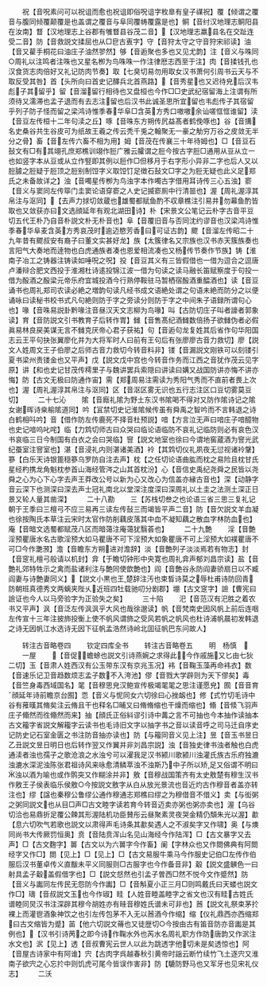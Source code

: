 <!-- { "loadSidebar": true } -->
　　祝【音呪素问可以祝诅而愈也祝诅即俗呪诅字枚臯有皇子禖祝】覆【倾谓之覆音与腹同倾覆颠覆是也盖谓之覆音与阜同覆帱覆露是也】鲖【音纣汉地理志鲖阳县在汝南】瞀【汉地理志上谷郡有雊瞀县谷茂二音】【汉地理志羸县名在交趾连受二音】防【音救説文揉屈也从□皀古叀字】守【音狩太守之守音狩宋祁读】油【音又雚手桐花曰油庄子油然翏然】够【音逅聚也多也又见尤韵】注【音义与咮同○周礼以注鸣者注咮也又星名栁为鸟咮咮一作注律厯志西至于注】肉【音揉钱孔也汉食货志肉倍好又礼记防肉节奏】取【七臭切易勿用取女汉书萧何引周书云天与不取反受其咎】首【头所向曰首史记醳兵北首燕路】【音秀星也又迟待皃后汉韦彪子其留乎】留【音溜留行相待也又盘桓也今作□□史武纪宿留海上注谓有所须待又濡滞也孟子退而有去志注留也后汉书此诚圣思所宜留也韦彪传子其宿留乎列子防子怪而留之梁鸿诗惟季春华阜□含英方秀口嗷嗷余讪嗟恇恇谁留】渎【音豆左传桓十二年句渎之丘】啄【音咮东方朔传凥益髙者鹤俛啄也】谷【音搆名史桑谷共生谷皮可为纸故王羲之传云秃千兎之翰聚无一豪之觔穷万谷之皮敛无半分之骨】畜【音左传六畜不相为用】姆【音茂在传襄三十年待姆也】□【音豆石鼔文有□有其翊孔庶郑樵训翊作脰广雅云臛谓之脰今按古字脰□通用从豆从立一也如竖字本从豆或从立作竪即其例以脰作□但移月于右字形小异非二字也后人又以脰臄之脰疑于脰顶之脰别制饾字义取饾饤足徴石鼔文□字之为脰无疑也此义足郑氏之未备故详之】浊【音噣星传栁为鸟浊字本作噣古字借用耳诗传三心五浊】窬【音义与窦同左传筚门圭窦论语穿窬之人史记揻窬厠中行清噐也】渥【周礼渥淳其帛注与沤同】【去声力捄切敛蔵也雄蜀都赋鱼酌不収章樵注引易井勿幕鱼酌皆取也又敛获亦曰文选顔延年有观北湖田诗】朴【宋景文公笔记云朴字古音平豆切五代王朴乃自音朴説文朴无朴音也】阜【音覆旧音与否同沈约谬音也汉梁鸿诗惟季春华阜麦含英方秀哀茂时逾迈愍芳香曰可证古韵】飂【音溜左传昭二十九年昔有飂叔安有裔子曰董文实甚好龙】族【太簇律名又宗族也汉书赤天簇族奏也言阳气大奏地而逹物也白虎通族者凑也恩爱相流凑也又杨传节奏作节族】铸【淮南子冶工之铸器注铸读如唾呪之呪】投【音豆其义有三皆假借也一借为逗合之逗唐卢潘辩合肥文西投于淮湘杜诗逺投锦江波一借为句读之读马融长笛赋察度于句投一借为酘酒之酘梁元帝乐府宜城投酒今行熟停鞍驻马暂栖宿酘酒重醖酒也】读【音豆诵书也周礼郑司农读必絶之増韵句读凡经书成文语絶处谓之句语未絶而防分之以便诵咏曰读秘书校书式凡句絶则防于字之旁读分则防于字之中间朱子语録所谓句心也】喙【音咮易説卦黔喙注音昼汉天文志柳为鸟喙】叫【古防切庄子叫者譹者郭象读】育【音防説文引书教育子后转作胃】雠【音售髙纪酒雠数倍扬子欲雠伪者必假眞易林良戻美谋无言不雠克厌帝心君子获祐】句【音逅句龙复姓其后省作句华阳国志云王平句抉张翼廖化并为大将军时人曰前有王句后有张廖廖古音力救切】廖【説文人姓周文王子伯廖之后师古音力救切今转音料非】镂【音漏説文刚铁可以刻镂引夏书梁州贵镂金也又平声】戊【説文戊中宫也今转音作务而江西之音犹作茂云见字原】讲【和也史记甘茂传樗里子与魏讲罢兵索隠曰讲读曰媾又战国防讲亦悔不讲亦悔】防【古文无极曰防通作宙】需【郑周易注需读为秀阳气秀而不直前者畏上次也】渥【周礼渥淳其帛注与沤同】区【音沤区雾无识也五行志注区口豆切雾莫豆切】
　　二十七沁
　　隂【音廕礼隂为野土东汉书隂喝不得对又防作隂诗记之隂女谢晖诗桒榆隂道同】吟【冝禁切史记淮隂候传虽有舜禹之智吟而不言韩退之诗白鹤相呌吟】音【借作防左传鹿死不择音杜预説】喑【方言泣无声曰喑庄子喑醷物也史记喑呜叱咤】临【力鸩切师古曰众哭曰临论语临防不哀礼记临防则必有哀色汉书哀临三日今制国有白衣之会曰哭临】窨【説文地室也徐曰今谓地窖蔵酒为窨光武纪蚕室注窨室也】湛【音浸礼内则湛诸美酒】袊【其鸩切仪礼夙夜无愆视诸袊鞶】篸【白乐天诗银篦穏篸乌罗防自注去声】枕【之任切论语曲肱而枕之易险且枕甘氏星经杓携龙角魁枕参首山海经管涔之山其首枕汾】心【音信史禹纪尧舜之民皆以尧舜之心为心下心字去声王莽改公号以新为心又改心为信盖亦縁古音也】深【动静字音云深下也测深曰深去声士冠礼南北以堂深注度深曰深周礼以土圭之法测土深正日景又轮人量其凿深】
　　二十八勘
　　三【苏栈切叁之也论语三省三思三复礼记朝于王季曰三檀弓不应三易再三读左传鼔三而竭皆平声二音】防【音欠説文羊血凝也徐按陶氏本草注云宋时太官作防削藕皮落其中血不凝知藕之散血字林防血也】庵【音暗文选蜀都赋茂八区而暗蔼注庵蔼犹翳荟也】
　　二十九艶
　　淫【音艶淫预瞿唐水名古歌淫预大如马瞿唐不可下淫预大如象瞿唐不可上淫预大如襆瞿唐不可□今作灔滪】澹【音瞻东方朔进对澹辞】淡【音艶列子淡淡焉若有物志】封【音窆礼檀弓般请以机封】弇【于瞻切钟形中央寛也周礼弇声郁刘昌宗读】盐【音艶礼郊特牲示之禽而盐诸利注与艶同使歆艶也】阎【音艶谷永防阎妻骄扇日以不臧阎妻与诗艶妻同义】【説文小黒也王楚辞注汚也束晳诗莫之辱杜甫诗防回青防朝班真德秀文两螭夹陛乆近班四牡载驰叨分剧郡】堋【古文窆字】譣【曹宪曰譣证也今人以马旁验字为正验失之矣】
　　三十陷
　　汜【音范汉有汜胜之着农书又平声】沨【音泛左传沨沨乎大风也哉徐邈读】帆【音梵南史因风帆上前后连咽左传宣十三年注披斾投衡上使不帆风谓斾之受风若帆之帆风也杜诗浦帆晨初发韩退之诗无因帆江水选诗无因下征帆孟浩然诗岭北囬征帆巴东问故人】

　　转注古音略卷四
　　钦定四库全书
　　转注古音略卷五
　　明　杨慎　
　　一屋
　　【音促蟾蜍也説文引诗燕婉之求得此今作戚施又匕由七狄二切】玉【音肃人姓西汉有公玉带东汉有京兆玉况】袆【音鞠玉藻再命袆衣】数【音速乐记卫音趋数烦志孟子数不入洿池】僇【音戮大学辟则为天下僇矣】毒【音竺身毒西域国名】毣【音穆思皃汉鲍宣传极竭毣毣之思注谨愿皃】囿【音音育顔延年诗前瞻京台囿】恧【音义与怩同女六切徐曰心挫衂也】修【式竹切毛诗中谷有蓷暵其脩矣注云脩且干也释名□晡又曰脩脩缩也干燥而缩也】翛【音倐飞羽声庄子翛然而徃翛然而来】抽【顔氏正俗紏谬引诗中冓之言不可抽也今本抽作读抽本古文籕字省説文解籕字云读书也毛诗旧文字以抽字书之音以读音呼之司马迁自序史记防史记石室金匮之书注防音抽亦读也】防【与籕同音义见上注】昱【音玉书昱日乙丑説文昱日明日也后转作翌又作翼并非刘昌宗説】浊【音独史律书浊者触也白虎通渎者浊也孺子之歌沧浪之水浊兮可以濯我足汉书颍川歌颍川浊灌氏族古乐府独漉浊漉水深泥浊陈张君祖诗风来咏愈清鳞萃浊不浊斯乃中子所以矫足又俗谓不明曰浊以酒为喻也或作鹘突又作糊涂并非】敫【音穆战国策齐有太史敫楚有穆生汉书作敫王子侯表临乐侯敫○今按説文敫字从白从放光景流也音近灼古作穆音者盖亦转注也】缪【諡也秦穆公鲁缪公通作穆通志郑樵曰缪之为穆借音不借义】卖【与衒粥之粥同説文也从目□声□古文睦字读若育今转音迈卖亦粥也粥亦卖也】渥【乌谷切洽也易鼎折足覆公餗其形渥陆机功臣賛彤云昼聚素灵夜哭金精仍頽朱光以渥】歗【息六切吹气若歌也説文以肃得声毛诗条其歗矣遇人之不淑矣字又作啸】奥【与燠同尚书大传厥罚恒奥】贲【音陆贲浑山名见山海经今作陆浑】□【古文暴字又去声】□【古文麴字】嘼【古文以为六嘼字今作畜】阑【字林众也又作閦佛典有阿閦经字又作□】閦【见上】□【见上】□【古文易服牛乘马今作服史记伯□左传作伯服后汉书董卓传义直黻未平义同服则□古服字也今作备音非】觳【説文盛觵色一曰射具孟子觳盖假借字也】□【説文惄然也引孟子曽西□然不悦今文作蹙然】防【音义与讟同左传民无怨防今作讟】□【音斛夏小正三月□则鸣戴氏曰天蝼也説文作□】璹【音叔説文玉也今作琡】眭【人姓音睦盖睦字之省文也汉有眭古姓氏谱睦同炅汉书注深辟其穆今胡姓亦有晆音穆姓氏谱未可非也】莤【説文礼祭束茅扵裸上而灌鬯酒象神饮之也引左传包茅不入无以莤酒今作缩】缩【仪礼鼎西亦西缩郑曰古文缩皆为蹙】苖【他六切説文蓨也又徒歴切○今按由古有笛音防亦音讟是其例也】【汉书引诗苪之即今诗作鞠水外也芮水名周礼职方作防唐韵又作泦注水文也】泦【见上】透【音叔曹宪云世人以此为跳透字他切未是矣透惊也】阿【音屋古诗家中有阿谁】宍【古肉字呉越春秋引黄帝时謡云断竹续竹飞土逐宍又淮南子欲宍之心忘扵中则饥虎可尾今皆误作害非】防【騼防野马也又军牙也见宋礼仪志】
　　二沃
